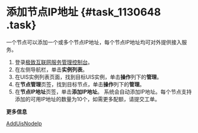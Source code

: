 # 添加节点IP地址 {#task_1130648 .task}

一个节点可以添加一个或多个节点IP地址，每个节点IP地址均可对外提供接入服务。

1.  登录[极致互联网服务管理控制台](https://pre-uis.console.aliyun.com)。
2.  在左侧导航栏，单击**实例列表**。
3.  在UIS实例列表页面，找到目标UIS实例，单击**操作**列下的**管理**。
4.  在**节点管理**页签，找到目标节点，单击**操作**列下的**管理**。
5.  在**节点IP地址**页签，单击**添加IP地址**。 系统会自动添加IP地址。每个节点支持添加的可用IP地址的数量为10个，如需更多配额，请提交工单。

**更多信息**  


[AddUisNodeIp](../../../../cn.zh-CN/API参考/添加IP/AddUisNodeIp.md#)

